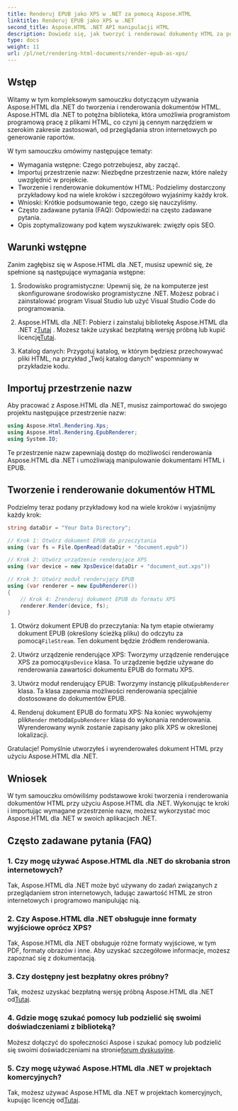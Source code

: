 ```yaml
---
title: Renderuj EPUB jako XPS w .NET za pomocą Aspose.HTML
linktitle: Renderuj EPUB jako XPS w .NET
second_title: Aspose.HTML .NET API manipulacji HTML
description: Dowiedz się, jak tworzyć i renderować dokumenty HTML za pomocą Aspose.HTML dla .NET w tym kompleksowym samouczku. Zanurz się w świat manipulacji HTML, przeglądania stron internetowych i nie tylko.
type: docs
weight: 11
url: /pl/net/rendering-html-documents/render-epub-as-xps/
---
```


## Wstęp

Witamy w tym kompleksowym samouczku dotyczącym używania Aspose.HTML dla .NET do tworzenia i renderowania dokumentów HTML. Aspose.HTML dla .NET to potężna biblioteka, która umożliwia programistom programową pracę z plikami HTML, co czyni ją cennym narzędziem w szerokim zakresie zastosowań, od przeglądania stron internetowych po generowanie raportów.

W tym samouczku omówimy następujące tematy:
- Wymagania wstępne: Czego potrzebujesz, aby zacząć.
- Importuj przestrzenie nazw: Niezbędne przestrzenie nazw, które należy uwzględnić w projekcie.
- Tworzenie i renderowanie dokumentów HTML: Podzielimy dostarczony przykładowy kod na wiele kroków i szczegółowo wyjaśnimy każdy krok.
- Wnioski: Krótkie podsumowanie tego, czego się nauczyliśmy.
- Często zadawane pytania (FAQ): Odpowiedzi na często zadawane pytania.
- Opis zoptymalizowany pod kątem wyszukiwarek: zwięzły opis SEO.

## Warunki wstępne

Zanim zagłębisz się w Aspose.HTML dla .NET, musisz upewnić się, że spełnione są następujące wymagania wstępne:

1. Środowisko programistyczne: Upewnij się, że na komputerze jest skonfigurowane środowisko programistyczne .NET. Możesz pobrać i zainstalować program Visual Studio lub użyć Visual Studio Code do programowania.

2.  Aspose.HTML dla .NET: Pobierz i zainstaluj bibliotekę Aspose.HTML dla .NET z[Tutaj](https://releases.aspose.com/html/net/) . Możesz także uzyskać bezpłatną wersję próbną lub kupić licencję[Tutaj](https://purchase.aspose.com/buy).

3. Katalog danych: Przygotuj katalog, w którym będziesz przechowywać pliki HTML, na przykład „Twój katalog danych” wspomniany w przykładzie kodu.

## Importuj przestrzenie nazw

Aby pracować z Aspose.HTML dla .NET, musisz zaimportować do swojego projektu następujące przestrzenie nazw:

```csharp
using Aspose.Html.Rendering.Xps;
using Aspose.Html.Rendering.EpubRenderer;
using System.IO;
```

Te przestrzenie nazw zapewniają dostęp do możliwości renderowania Aspose.HTML dla .NET i umożliwiają manipulowanie dokumentami HTML i EPUB.

## Tworzenie i renderowanie dokumentów HTML

Podzielmy teraz podany przykładowy kod na wiele kroków i wyjaśnijmy każdy krok:

```csharp
string dataDir = "Your Data Directory";

// Krok 1: Otwórz dokument EPUB do przeczytania
using (var fs = File.OpenRead(dataDir + "document.epub"))

// Krok 2: Utwórz urządzenie renderujące XPS
using (var device = new XpsDevice(dataDir + "document_out.xps"))

// Krok 3: Utwórz moduł renderujący EPUB
using (var renderer = new EpubRenderer())
{
    // Krok 4: Zrenderuj dokument EPUB do formatu XPS
    renderer.Render(device, fs);
}
```

1.  Otwórz dokument EPUB do przeczytania: Na tym etapie otwieramy dokument EPUB (określony ścieżką pliku) do odczytu za pomocą`FileStream`. Ten dokument będzie źródłem renderowania.

2.  Utwórz urządzenie renderujące XPS: Tworzymy urządzenie renderujące XPS za pomocą`XpsDevice` klasa. To urządzenie będzie używane do renderowania zawartości dokumentu EPUB do formatu XPS.

3.  Utwórz moduł renderujący EPUB: Tworzymy instancję pliku`EpubRenderer` klasa. Ta klasa zapewnia możliwości renderowania specjalnie dostosowane do dokumentów EPUB.

4.  Renderuj dokument EPUB do formatu XPS: Na koniec wywołujemy plik`Render` metoda`EpubRenderer` klasa do wykonania renderowania. Wyrenderowany wynik zostanie zapisany jako plik XPS w określonej lokalizacji.

Gratulacje! Pomyślnie utworzyłeś i wyrenderowałeś dokument HTML przy użyciu Aspose.HTML dla .NET.

## Wniosek

W tym samouczku omówiliśmy podstawowe kroki tworzenia i renderowania dokumentów HTML przy użyciu Aspose.HTML dla .NET. Wykonując te kroki i importując wymagane przestrzenie nazw, możesz wykorzystać moc Aspose.HTML dla .NET w swoich aplikacjach .NET.

## Często zadawane pytania (FAQ)

### 1. Czy mogę używać Aspose.HTML dla .NET do skrobania stron internetowych?

Tak, Aspose.HTML dla .NET może być używany do zadań związanych z przeglądaniem stron internetowych, ładując zawartość HTML ze stron internetowych i programowo manipulując nią.

### 2. Czy Aspose.HTML dla .NET obsługuje inne formaty wyjściowe oprócz XPS?

Tak, Aspose.HTML dla .NET obsługuje różne formaty wyjściowe, w tym PDF, formaty obrazów i inne. Aby uzyskać szczegółowe informacje, możesz zapoznać się z dokumentacją.

### 3. Czy dostępny jest bezpłatny okres próbny?

 Tak, możesz uzyskać bezpłatną wersję próbną Aspose.HTML dla .NET od[Tutaj](https://releases.aspose.com/).

### 4. Gdzie mogę szukać pomocy lub podzielić się swoimi doświadczeniami z biblioteką?

Możesz dołączyć do społeczności Aspose i szukać pomocy lub podzielić się swoimi doświadczeniami na stronie[forum dyskusyjne](https://forum.aspose.com/).

### 5. Czy mogę używać Aspose.HTML dla .NET w projektach komercyjnych?

 Tak, możesz używać Aspose.HTML dla .NET w projektach komercyjnych, kupując licencję od[Tutaj](https://purchase.aspose.com/buy).

